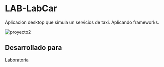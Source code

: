 # LAB-LabCar

Aplicación desktop que simula un servicios de taxi. Aplicando frameworks.

![proyecto2](https://user-images.githubusercontent.com/37424842/45060915-bd5e6400-b067-11e8-9352-2fd123b2dbf4.png)

## Desarrollado para 
[Laboratoria](http://laboratoria.la)
